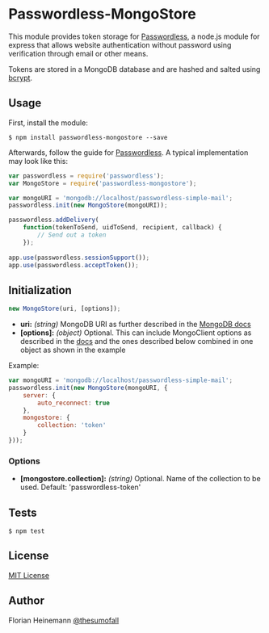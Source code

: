 # Passwordless-MongoStore

This module provides token storage for [Passwordless](https://github.com/florianheinemann/passwordless), a node.js module for express that allows website authentication without password using verification through email or other means.

Tokens are stored in a MongoDB database and are hashed and salted using [bcrypt](https://github.com/ncb000gt/node.bcrypt.js/).

## Usage

First, install the module:

`$ npm install passwordless-mongostore --save`

Afterwards, follow the guide for [Passwordless](https://github.com/florianheinemann/passwordless). A typical implementation may look like this:

```javascript
var passwordless = require('passwordless');
var MongoStore = require('passwordless-mongostore');

var mongoURI = 'mongodb://localhost/passwordless-simple-mail';
passwordless.init(new MongoStore(mongoURI));

passwordless.addDelivery(
    function(tokenToSend, uidToSend, recipient, callback) {
        // Send out a token
    });
    
app.use(passwordless.sessionSupport());
app.use(passwordless.acceptToken());
```

## Initialization

```javascript
new MongoStore(uri, [options]);
```
* **uri:** *(string)* MongoDB URI as further described in the [MongoDB docs]( http://docs.mongodb.org/manual/reference/connection-string/)
* **[options]:** *(object)* Optional. This can include MongoClient options as described in the [docs]( http://mongodb.github.io/node-mongodb-native/api-generated/mongoclient.html#mongoclient-connect) and the ones described below combined in one object as shown in the example

Example:
```javascript
var mongoURI = 'mongodb://localhost/passwordless-simple-mail';
passwordless.init(new MongoStore(mongoURI, {
    server: {
        auto_reconnect: true
    },
    mongostore: {
        collection: 'token'
    }
}));
```

### Options
* **[mongostore.collection]:** *(string)* Optional. Name of the collection to be used. Default: 'passwordless-token'

## Tests

`$ npm test`

## License

[MIT License](http://opensource.org/licenses/MIT)

## Author
Florian Heinemann [@thesumofall](http://twitter.com/thesumofall/)

